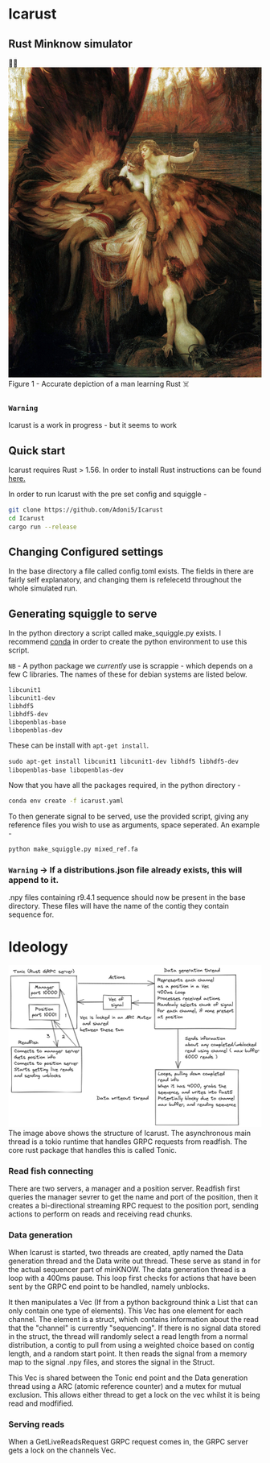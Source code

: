 # Icarust
Rust Minknow simulator
---
🦀🚀
![Lament of Icarust](img/Draper_Herbert_James_Mourning_for_Icarus.jpg "The lament of Icarus")
Figure 1 - Accurate depiction of a man learning Rust ☠️
### `Warning`
Icarust is a work in progress - but it seems to work

## Quick start

Icarust requires Rust > 1.56. In order to install Rust instructions can be found [here.](https://www.rust-lang.org/tools/install)

In order to run Icarust with the pre set config and squiggle - 

```zsh
git clone https://github.com/Adoni5/Icarust
cd Icarust
cargo run --release
```

## Changing Configured settings
In the base directory a file called config.toml exists. The fields in there are fairly self explanatory, and changing them is refelecetd throughout the whole simulated run.

## Generating squiggle to serve

In the python directory a script called make_squiggle.py exists. I recommend [conda](https://conda.io/projects/conda/en/latest/user-guide/install/linux.html) in order to create the python environment to use this script. 

`NB` - A python package we _currently_ use is scrappie - which depends on a few C libraries. The names of these for debian systems are listed below. 


    libcunit1
    libcunit1-dev
    libhdf5
    libhdf5-dev
    libopenblas-base
    libopenblas-dev

These can be install with `apt-get install`.

`sudo apt-get install libcunit1 libcunit1-dev libhdf5 libhdf5-dev libopenblas-base libopenblas-dev`

Now that you have all the packages required, in the python directory -

```zsh
conda env create -f icarust.yaml
```

To then generate signal to be served, use the provided script, giving any reference files you wish to use as arguments, space seperated. An example -

```zsh
python make_squiggle.py mixed_ref.fa
```
### `Warning` -> If a distributions.json file already exists, this will append to it.

.npy files containing r9.4.1 sequence should now be present in the base directory. These files will have the name of the contig they contain sequence for.

# Ideology
![Icarust Ideology](img/Icarust_ideology.excalidraw.png "Basic flowchart of icarust architecture")
The image above shows the structure of Icarust. The asynchronous main thread is a tokio runtime that handles GRPC requests from readfish. The core rust package that handles this is called Tonic.

### Read fish connecting
There are two servers, a manager and a position server. Readfish first queries the manager sevrer to get the name and port of the position, then it creates a bi-directional streaming RPC request to the position port, sending actions to perform on reads and receiving read chunks.

### Data generation
When Icarust is started, two threads are created, aptly named the Data generation thread and the Data write out thread. These serve as stand in for the actual sequencer part of minKNOW. The data generation thread is a loop with a 400ms pause. This loop first checks for actions that have been sent by the GRPC end point to be handled, namely unblocks. 

It then manipulates a Vec (If from a python background think a List that can only contain one type of elements). This Vec has one element for each channel. The element is a struct, which contains information about the read that the "channel" is currently "sequencing". If there is no signal data stored in the struct, the thread will randomly select a read length from a normal distribution, a contig to pull from using a weighted choice based on contig length, and a random start point. It then reads the signal from a memory map to the signal .npy files, and stores the signal in the Struct. 

This Vec is shared between the Tonic end point and the Data generation thread using a ARC (atomic reference counter) and a mutex for mutual exclusion. This allows either thread to get a lock on the vec whilst it is being read and modfified. 

### Serving reads
When a GetLiveReadsRequest GRPC request comes in, the GRPC server gets a lock on the channels Vec. 
